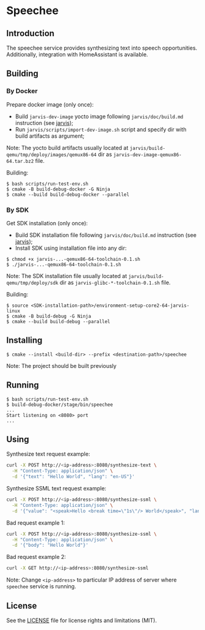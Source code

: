 # Speechee

## Introduction

The speechee service provides synthesizing text into speech opportunities.
Additionally, integration with HomeAssistant is available.

## Building

### By Docker

Prepare docker image (only once):
* Build `jarvis-dev-image` yocto image following `jarvis/doc/build.md` instruction (see [jarvis](https://github.com/karz0n/jarvis));
* Run `jarvis/scripts/import-dev-image.sh` script and specify dir with build artifacts as argument;

Note: The yocto build artifacts usually located at `jarvis/build-qemu/tmp/deploy/images/qemux86-64` dir
as `jarvis-dev-image-qemux86-64.tar.bz2` file.

Building:
```shell
$ bash scripts/run-test-env.sh
$ cmake -B build-debug-docker -G Ninja
$ cmake --build build-debug-docker --parallel
```

### By SDK

Get SDK installation (only once):
* Build SDK installation file following `jarvis/doc/build.md` instruction (see [jarvis](https://github.com/karz0n/jarvis));
* Install SDK using installation file into any dir:
```shell
$ chmod +x jarvis-...-qemux86-64-toolchain-0.1.sh
$ ./jarvis-...-qemux86-64-toolchain-0.1.sh
```

Note: The SDK installation file usually located at `jarvis/build-qemu/tmp/deploy/sdk` dir
as `jarvis-glibc-*-toolchain-0.1.sh` file.

Building:
```shell
$ source <SDK-installation-path>/environment-setup-core2-64-jarvis-linux
$ cmake -B build-debug -G Ninja
$ cmake --build build-debug --parallel
```

## Installing

```shell
$ cmake --install <build-dir> --prefix <destination-path>/speechee
```

Note: The project should be built previously

## Running

```shell
$ bash scripts/run-test-env.sh
$ build-debug-docker/stage/bin/speechee
...
Start listening on <8080> port
...
```

## Using 

Synthesize text request example:
```bash
curl -X POST http://<ip-address>:8080/synthesize-text \
  -H "Content-Type: application/json" \
  -d '{"text": "Hello World", "lang": "en-US"}'
```

Synthesize SSML text request example:
```bash
curl -X POST http://<ip-address>:8080/synthesize-ssml \
  -H "Content-Type: application/json" \
  -d '{"value": "<speak>Hello <break time=\"1s\"/> World</speak>", "lang": "en-US"}'
```

Bad request example 1:
```bash
curl -X POST http://<ip-address>:8080/synthesize-ssml \
  -H "Content-Type: application/json" \
  -d '{"body": "Hello World"}'
```

Bad request example 2:
```bash
curl -X GET http://<ip-address>:8080/synthesize-ssml
```

Note: Change `<ip-address>` to particular IP address of server where `speechee` service is running.

## License

See the [LICENSE](LICENSE.md) file for license rights and limitations (MIT).